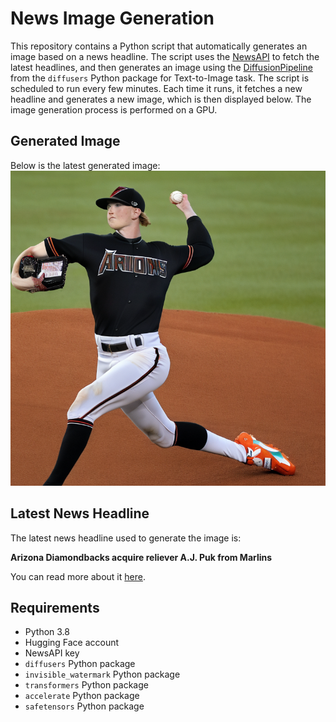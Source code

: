 # News Image Generation
This repository contains a Python script that automatically generates an image based on a news headline. The script uses the [NewsAPI](https://newsapi.org/) to fetch the latest headlines, and then generates an image using the [DiffusionPipeline](https://github.com/huggingface/diffusers) from the `diffusers` Python package for Text-to-Image task.
The script is scheduled to run every few minutes. Each time it runs, it fetches a new headline and generates a new image, which is then displayed below. The image generation process is performed on a GPU.

## Generated Image
Below is the latest generated image:
![Generated Image](image.png)

## Latest News Headline
The latest news headline used to generate the image is:

**Arizona Diamondbacks acquire reliever A.J. Puk from Marlins**

You can read more about it [here](https://news.google.com/rss/articles/CBMioAFBVV95cUxNM3lYd2RmNG9MNndxMEJraFlpUjh5eVkwVlFEQUlKQkdLNUtKanoxYzVEZmJmS21GMmFuUnptVlB1aXhhUFJpODRwUWx1alROVjFQdEFjWnJVN2FqUUtRZlRlNklyT3BJVzhmbGtOOEhsSjVjRTNCUkczNDZaY29VblpSMHJOS3lXNm9ZSFNkVzNIZnNsLUFVcXVkUWZ0MDR1?oc=5).

## Requirements
- Python 3.8
- Hugging Face account
- NewsAPI key
- `diffusers` Python package
- `invisible_watermark` Python package
- `transformers` Python package
- `accelerate` Python package
- `safetensors` Python package
